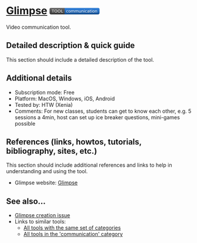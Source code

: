 # [Glimpse](https://www.joinglimpse.com/post/how-to-do-speed-dating-on-zoom)  [<img src="images/communication.png" align="bottom">](https://github.com/e-CLOSE/Toolbox/issues?q=label%3A01_TOOL+label%3Acommunication)

Video communication tool.


## Detailed description & quick guide

This section should include a detailed description of the tool.


## Additional details

- Subscription mode: Free
- Platform: MacOS, Windows, iOS, Android
- Tested by: HTW (Xenia)
- Comments: For new classes, students can get to know each other, e.g. 5 sessions a 4min, host can set up ice breaker questions, mini-games possible


## References (links, howtos, tutorials, bibliography, sites, etc.)

This section should include additional references and links to help in
understanding and using the tool.

- Glimpse website: [Glimpse](https://www.joinglimpse.com/post/how-to-do-speed-dating-on-zoom)


## See also...

- [Glimpse creation issue](https://github.com/e-CLOSE/Toolbox/issues/66)
- Links to similar tools:
  - [All tools with the same set of categories](https://github.com/e-CLOSE/Toolbox/issues?q=label%3A01_TOOL+label%3Acommunication)
  - [All tools in the 'communication' category](https://github.com/e-CLOSE/Toolbox/issues?q=label%3A01_TOOL+label%3Acommunication)

